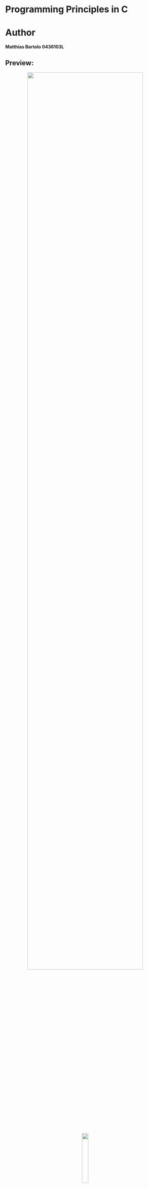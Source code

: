 # Programming Principles in C

# Author
**Matthias Bartolo 0436103L**

## Preview:
<p align='center'>
  <img src="https://github.com/mbar0075/Programming-Principles-in-C/assets/103250564/968c5e25-4a47-4b46-8eb8-46f37251345f" style="display: block; margin: 0 auto; width: 85%; height: auto;"></br>
  <img src="https://github.com/mbar0075/Programming-Principles-in-C/assets/103250564/3247ab04-1327-452f-b873-dd8e9c180b3a" style="display: block; margin: 0 auto; width: 20%; height: auto;">
  <img src="https://github.com/mbar0075/Programming-Principles-in-C/assets/103250564/2f085390-aaae-44c6-a92f-09dc06591267"  style="display: block; margin: 0 auto; width: 63%; height: auto;">
</p>

## Description of Task:
The project consisted of two main tasks, each focused on implementing different functionalities related to **Array Manipulation** and a **DataTable library**.

### 1. Array Manipulation:
In the first task, the goal was to implement various array-manipulating functions. These functions included initializing an array with user-provided integer values, displaying the array in a specific format, reversing the content of an array, computing the frequency of values in an array, and displaying the frequency pairs. The project required applying programming principles correctly, providing source code explanations, and demonstrating a working solution for each task.

![Array Manipulation](https://github.com/mbar0075/Programming-Principles-in-C/assets/103250564/8e1dd892-2e32-4569-87d4-808502d4dd06)

```c
----------------------
| typedef struct {   | 
|     int value;     | 
|     int frequency; | 
| }freq;             | 
----------------------

| int init_array(int array[]);
| void display(int size,int array[]);
| int *reverse(int *arr1,int *arr2 ,int size);
> void frequency(int arr[],freq pairs[]);
| void display_freq(freq pairs[]);
```

### 2. DataTable library:
The second task involved creating a DataTable library. The library aimed to support storing and processing data elements in a spreadsheet-like structure, resembling n-dimensional matrices. The DataTable structure was designed to store data attributes of floating-point numbers and strings. The associated operations included initializing and deinitializing the DataTable structure, loading and exporting data from/to CSV files, displaying the DataTable, and performing projections and mutations on the data. The implementation of the DataTable library required adhering to programming principles, providing API header files, explaining the source code, and developing a comprehensive test driver.

![DataTable Library](https://github.com/mbar0075/Programming-Principles-in-C/assets/103250564/38726a1b-b93a-4d5d-a76d-0c3fe024faaa)

```c
-------------------------
| typedef union{        | 
|     float floatrows;  | 
|     int introws;      | 
|     char *stringrows; | 
| }location;            | 
-------------------------

---------------------------
| typedef struct{         | 
|     location **columns; | 
|     int nrows;          | 
|     char **labels;      | 
|     int *coltype;       | 
|     int ncols;          | 
| }DataTable_t;           | 
---------------------------

| DataTable_t *initDT(int choice , int noofcols,int noofrows);
| void deinitDT(DataTable_t *data);
| void loadDT(DataTable_t *data);
| void exportDT(DataTable_t *data);
| void showDT(DataTable_t *data);
> DataTable_t *projectDT(DataTable_t *data);
| void mutateDT(DataTable_t *data,float (*floatfunction)(float num,int change),int (*intfunction)(int num,int change),void (*stringfunction)(char* string,char | strchange,char strreplace));
| float floatnumbers(float num,int change);
| int intnumbers(int num,int change);
| void stringinput(char* string,char strchange,char strreplace);
```

### 3. Evaluation:
In both tasks, the project emphasized correct application of programming principles, proper validation of user input, and the provision of working solutions. The tasks were completed as part of the project, and the project's focus was to develop and demonstrate the required functionalities.

In addition to developing the array manipulation system and DataTable library, the project provided me with valuable insights into memory management and pointers. As I worked on implementing the functionalities, I gained further knowledge and understanding of how to effectively allocate and deallocate memory, as well as manipulate data using pointers.

Throughout the project, I also made use of tutorials and additional resources to enhance my understanding of the concepts and techniques involved. These tutorials provided valuable guidance and assistance in tackling specific challenges, improving my problem-solving skills and expanding my knowledge base in database management systems.

By engaging with tutorials and leveraging external resources, I was able to deepen my comprehension of the project's subject matter and ensure the successful completion of the assigned tasks. This highlights my proactive approach to learning and my dedication to acquiring a comprehensive understanding of the project's objectives.

Overall, the project not only allowed me to gain practical experience in developing software solutions for array manipulation and DataTable management but also provided an opportunity to further develop my knowledge in memory management and pointers through independent learning and exploration of additional resources.

## Deliverables:
The repository includes :<br />
1. [cps1011-tutorials-main](https://github.com/mbar0075/Programming-Principles-in-C/tree/main/cps1011-tutorials-main) - directory which holds various tutorials
2. [cps1011-tutorials-submission](https://github.com/mbar0075/Programming-Principles-in-C/tree/main/cps1011-tutorials-submission) - directory which holds assignment
 
